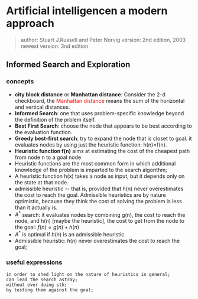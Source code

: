 # Artificial intelligencen a modern approach
> author: Stuart J.Russell and Peter Norvig
> version: 2nd edition, 2003
> newest version: 3nd edition

## Informed Search and Exploration

### concepts
- <strong>city block distance</strong> or <strong>Manhattan distance</strong>: Consider the 2-d checkboard, the <font color="red">Manhattan distance</font> means the sum of the horizontal and vertical distances.
- <strong>Informed Search</strong>: one that uses problem-specific knowledge beyond the definition of the prblem itself.
- <strong>Best First Search</strong>: choose the node that appears to be best according to the evaluation function.
- <strong>Greedy best-first search</strong>: try to expand the node that is closet to goal. it evaluates nodes by using just the heuristic function: h(n)=f(n).
- <strong>Heuristic function f(n)</strong> aims at estimating the cost of the cheapest path from node n to a goal node
- Heuristic functions are the most common form in which additional knowledge of the problem is imparted to the search algorithm;
- A heuristic function h(x) takes a node as input, but it depends only on the state at that node.
- admissible heuristic -- that is, provided that h(n) never overestimates the cost to reach the goal. Admissible heuristics are by nature optimistic, because they think the cost of solving the problem is less than it actually is.
- $A^*$ search: it evaluates nodes by combining g(n), the cost to reach the node, and h(n) [maybe the heuristic], the cost to get from the node to the goal: $f(n) = g(n) + h(n)$
- $A^*$ is optimal if $h(n)$ is an admissible heuristic.
- Admissible heuristic: $h(n)$ never overestimates the cost to reach the goal;

### useful expressions

```
in order to shed light on the nature of heuristics in general;
can lead the search astray;
without ever doing sth;
by testing them against the goal;
```
